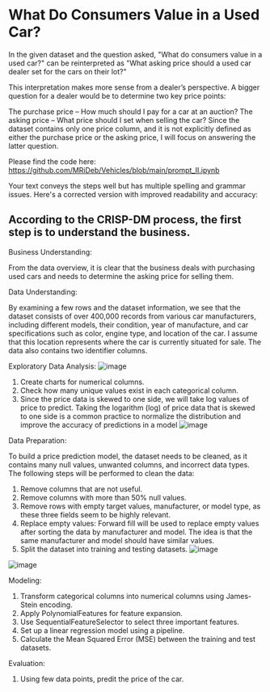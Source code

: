 # What Do Consumers Value in a Used Car?
In the given dataset and the question asked, "What do consumers value in a used car?" can be reinterpreted as "What asking price should a used car dealer set for the cars on their lot?"

This interpretation makes more sense from a dealer’s perspective. A bigger question for a dealer would be to determine two key price points:

The purchase price – How much should I pay for a car at an auction?
The asking price – What price should I set when selling the car?
Since the dataset contains only one price column, and it is not explicitly defined as either the purchase price or the asking price, I will focus on answering the latter question.

Please find the code here: https://github.com/MRiDeb/Vehicles/blob/main/prompt_II.ipynb


Your text conveys the steps well but has multiple spelling and grammar issues. Here's a corrected version with improved readability and accuracy:

## According to the CRISP-DM process, the first step is to understand the business.

Business Understanding:

From the data overview, it is clear that the business deals with purchasing used cars and needs to determine the asking price for selling them.

Data Understanding:

By examining a few rows and the dataset information, we see that the dataset consists of over 400,000 records from various car manufacturers, including different models, their condition, year of manufacture, and car specifications such as color, engine type, and location of the car. I assume that this location represents where the car is currently situated for sale. The data also contains two identifier columns.

Exploratory Data Analysis:
![image](https://github.com/user-attachments/assets/d0c6f39a-b0d1-42d5-a778-2d63312c2064)

1. Create charts for numerical columns.
2. Check how many unique values exist in each categorical column.
3. Since the price data is skewed to one side, we will take log values of price to predict. Taking the logarithm (log) of price data that is skewed to one side is a common practice to normalize the distribution and improve the accuracy of predictions in a model
![image](https://github.com/user-attachments/assets/9ac683f3-50c0-4184-88d7-3a6e6cbae401)

Data Preparation:

To build a price prediction model, the dataset needs to be cleaned, as it contains many null values, unwanted columns, and incorrect data types. The following steps will be performed to clean the data:

1. Remove columns that are not useful.
2. Remove columns with more than 50% null values.
3. Remove rows with empty target values, manufacturer, or model type, as these three fields seem to be highly relevant.
4. Replace empty values: Forward fill will be used to replace empty values after sorting the data by manufacturer and model. The idea is that the same manufacturer and model should have similar values.
5. Split the dataset into training and testing datasets.
   ![image](https://github.com/user-attachments/assets/227ab86a-1126-40ff-b04e-637ef93185f4)

![image](https://github.com/user-attachments/assets/9232a0f1-e6a8-4c5f-9854-9504ece5cfd4)

Modeling:
1. Transform categorical columns into numerical columns using James-Stein encoding.
2. Apply PolynomialFeatures for feature expansion.
3. Use SequentialFeatureSelector to select three important features.
4. Set up a linear regression model using a pipeline.
5. Calculate the Mean Squared Error (MSE) between the training and test datasets.

Evaluation:
1. Using few data points, predit the price of the car. 
